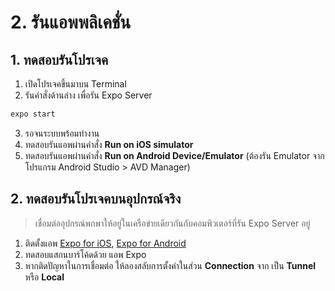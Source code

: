 
# 2. รันแอพพลิเคชั่น

## 1. ทดสอบรันโปรเจค 

1. เปิดโปรเจคขึ้นมาบน Terminal 
2. รันคำสั่งด้านล่าง เพื่อรัน Expo Server

```bash
expo start
```

3. รอจนระบบพร้อมทำงาน
4. ทดสอบรันแอพผ่านคำสั่ง **Run on iOS simulator**
5. ทดสอบรันแอพผ่านคำสั่ง **Run on Android Device/Emulator** (ต้องรัน Emulator จากโปรแกรม Android Studio > AVD Manager)

## 2. ทดสอบรันโปรเจคบนอุปกรณ์จริง

> เชื่อมต่ออุปกรณ์พกพาให้อยู่ในเครือข่ายเดียวกันกับคอมพิวเตอร์ที่รัน Expo Server อยู่

1. ติดตั้งแอพ [Expo for iOS](https://apps.apple.com/us/app/expo-client/id982107779), [Expo for Android](https://play.google.com/store/apps/details?id=host.exp.exponent&hl=th)
2. ทดสอบแสกนบาร์โค้ดด้วย แอพ Expo
3. หากติดปัญหาในการเชื่อมต่อ ให้ลองสลับการตั้งค่าในส่วน **Connection** จาก เป็น **Tunnel** หรือ **Local**

